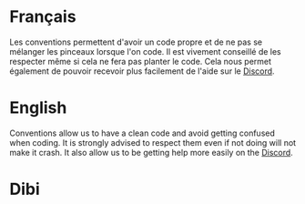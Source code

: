 # Français
Les conventions permettent d'avoir un code propre et de ne pas se mélanger les pinceaux lorsque l'on code. Il est vivement conseillé de les respecter même si cela ne fera pas planter le code.
Cela nous permet également de pouvoir recevoir plus facilement de l'aide sur le [Discord](https://discord.gg/gzQR72ZKKm).


# English
Conventions allow us to have a clean code and avoid getting confused when coding. It is strongly advised to respect them even if not doing will not make it crash.
It also allow us to be getting help more easily on the [Discord](https://discord.gg/gzQR72ZKKm).


# Dibi

